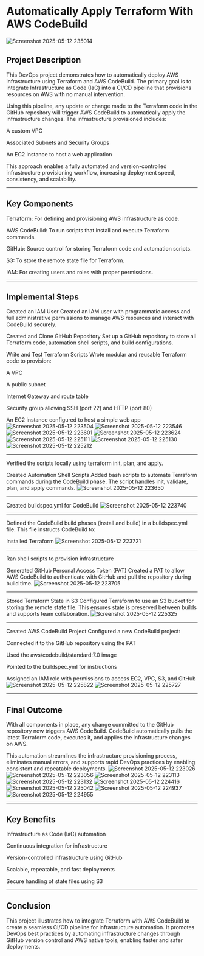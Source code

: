# Automatically Apply Terraform With AWS CodeBuild

![Screenshot 2025-05-12 235014](https://github.com/user-attachments/assets/681467cd-0347-40d8-bfb6-74d9d5505204)



## Project Description
This DevOps project demonstrates how to automatically deploy AWS infrastructure using Terraform and AWS CodeBuild. The primary goal is to integrate Infrastructure as Code (IaC) into a CI/CD pipeline that provisions resources on AWS with no manual intervention.

Using this pipeline, any update or change made to the Terraform code in the GitHub repository will trigger AWS CodeBuild to automatically apply the infrastructure changes. The infrastructure provisioned includes:

A custom VPC

Associated Subnets and Security Groups

An EC2 instance to host a web application

This approach enables a fully automated and version-controlled infrastructure provisioning workflow, increasing deployment speed, consistency, and scalability.

---

## Key Components
Terraform: For defining and provisioning AWS infrastructure as code.

AWS CodeBuild: To run scripts that install and execute Terraform commands.

GitHub: Source control for storing Terraform code and automation scripts.

S3: To store the remote state file for Terraform.

IAM: For creating users and roles with proper permissions.

---

## Implemental Steps
Created an IAM User
Created an IAM user with programmatic access and full administrative permissions to manage AWS resources and interact with CodeBuild securely.

Created and Clone GitHub Repository
Set up a GitHub repository to store all Terraform code, automation shell scripts, and build configurations.

Write and Test Terraform Scripts
Wrote modular and reusable Terraform code to provision:

A VPC

A public subnet

Internet Gateway and route table

Security group allowing SSH (port 22) and HTTP (port 80)

An EC2 instance configured to host a simple web app
![Screenshot 2025-05-12 223504](https://github.com/user-attachments/assets/cf27e54d-4d33-4622-bf22-ea70f459fed4)
![Screenshot 2025-05-12 223546](https://github.com/user-attachments/assets/ec7eb625-06e9-44bb-8b0f-2b505d0bfb10)
![Screenshot 2025-05-12 223601](https://github.com/user-attachments/assets/c37757e1-d659-4aef-9773-f84a7ac9e1e9)
![Screenshot 2025-05-12 223624](https://github.com/user-attachments/assets/7b835257-da48-4bc2-b13f-77bdb227f5de)
![Screenshot 2025-05-12 225111](https://github.com/user-attachments/assets/4f0373cf-4856-44d8-bb6b-792eee9b979e)
![Screenshot 2025-05-12 225130](https://github.com/user-attachments/assets/97101332-4fda-4c5f-b488-b63c3c8da06f)
![Screenshot 2025-05-12 225212](https://github.com/user-attachments/assets/31abcc18-fca5-425b-bdfc-7f900c5e79fe)

---


Verified the scripts locally using terraform init, plan, and apply.

Created Automation Shell Scripts
Added bash scripts to automate Terraform commands during the CodeBuild phase. The script handles init, validate, plan, and apply commands.
![Screenshot 2025-05-12 223650](https://github.com/user-attachments/assets/625fad5a-2cb1-4841-9088-985dc86e0567)

---

Created buildspec.yml for CodeBuild
![Screenshot 2025-05-12 223740](https://github.com/user-attachments/assets/cf76813e-9354-4e2c-8958-de7c71f04e20)

---

Defined the CodeBuild build phases (install and build) in a buildspec.yml file. This file instructs CodeBuild to:

Installed Terraform
![Screenshot 2025-05-12 223721](https://github.com/user-attachments/assets/82a960e3-180b-4507-9971-1f6d38dd5354)

---

Ran shell scripts to provision infrastructure

Generated GitHub Personal Access Token (PAT)
Created a PAT to allow AWS CodeBuild to authenticate with GitHub and pull the repository during build time.
![Screenshot 2025-05-12 223705](https://github.com/user-attachments/assets/cffa847d-9b90-428e-8e19-02b8df1253f0)

---

Stored Terraform State in S3
Configured Terraform to use an S3 bucket for storing the remote state file. This ensures state is preserved between builds and supports team collaboration.
![Screenshot 2025-05-12 225325](https://github.com/user-attachments/assets/409f19da-7290-40b8-9ace-0ebe6dc53a95)

---

Created AWS CodeBuild Project
Configured a new CodeBuild project:

Connected it to the GitHub repository using the PAT

Used the aws/codebuild/standard:7.0 image

Pointed to the buildspec.yml for instructions

Assigned an IAM role with permissions to access EC2, VPC, S3, and GitHub
![Screenshot 2025-05-12 225822](https://github.com/user-attachments/assets/83ac6319-881a-45ef-ac3a-d7b06112d4f9)
![Screenshot 2025-05-12 225727](https://github.com/user-attachments/assets/d4733056-12fb-4dee-90d4-b07a0b5315ca)


---

## Final Outcome
With all components in place, any change committed to the GitHub repository now triggers AWS CodeBuild. CodeBuild automatically pulls the latest Terraform code, executes it, and applies the infrastructure changes on AWS.

This automation streamlines the infrastructure provisioning process, eliminates manual errors, and supports rapid DevOps practices by enabling consistent and repeatable deployments.
![Screenshot 2025-05-12 223026](https://github.com/user-attachments/assets/e42124b1-c605-4f0a-8ee3-936033a8f1a6)
![Screenshot 2025-05-12 223056](https://github.com/user-attachments/assets/d6ba555a-31a8-4f27-b26d-a36eee1a0ce9)
![Screenshot 2025-05-12 223113](https://github.com/user-attachments/assets/5221b50e-86b1-42b3-8aad-d5b8d5b22339)
![Screenshot 2025-05-12 223132](https://github.com/user-attachments/assets/5fbb45f2-8737-4846-89bd-b9e1805c6b54)
![Screenshot 2025-05-12 224416](https://github.com/user-attachments/assets/e29e495a-ba27-4664-beba-9fd5a42bcd34)
![Screenshot 2025-05-12 225042](https://github.com/user-attachments/assets/0020484e-1e05-4bde-816c-a2e07fe61c02)
![Screenshot 2025-05-12 224937](https://github.com/user-attachments/assets/72cb9592-fac3-498e-bd22-2cb1d92046cc)
![Screenshot 2025-05-12 224955](https://github.com/user-attachments/assets/46a17634-2b6e-4c0e-ad16-33f72c3b37a4)


---

## Key Benefits
Infrastructure as Code (IaC) automation

Continuous integration for infrastructure

Version-controlled infrastructure using GitHub

Scalable, repeatable, and fast deployments

Secure handling of state files using S3

---

## Conclusion
This project illustrates how to integrate Terraform with AWS CodeBuild to create a seamless CI/CD pipeline for infrastructure automation. It promotes DevOps best practices by automating infrastructure changes through GitHub version control and AWS native tools, enabling faster and safer deployments.
